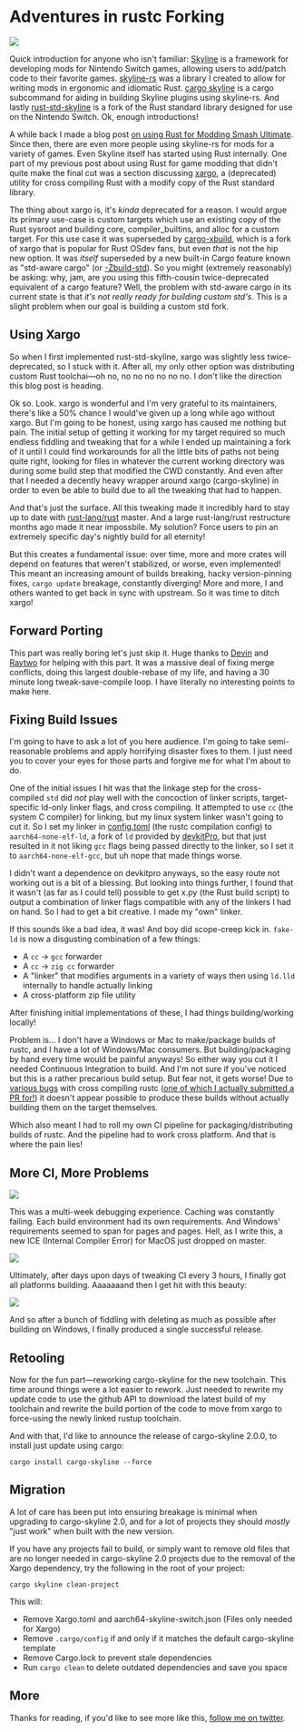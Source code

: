 <!--timestamp:1622050343-->

# Adventures in rustc Forking

![](/img/ci_failed.png)

Quick introduction for anyone who isn't familiar: [Skyline] is a framework for developing mods for Nintendo Switch games, allowing users to add/patch code to their favorite games. [skyline-rs] was a library I created to allow for writing mods in ergonomic and idiomatic Rust. [cargo skyline] is a cargo subcommand for aiding in building Skyline plugins using skyline-rs. And lastly [rust-std-skyline] is a fork of the Rust standard library designed for use on the Nintendo Switch. Ok, enough introductions!

[Skyline]: https://github.com/skyline-dev/skyline
[skyline-rs]: https://github.com/ultimate-research/skyline-rs
[cargo skyline]: https://github.com/jam1garner/cargo-skyline
[rust-std-skyline]: https://github.com/jam1garner/rust-std-skyline

A while back I made a blog post [on using Rust for Modding Smash Ultimate]. Since then, there are even more people using skyline-rs for mods for a variety of games. Even Skyline itself has started using Rust internally. One part of my previous post about using Rust for game modding that didn't quite make the final cut was a section discussing [xargo], a (deprecated) utility for cross compiling Rust with a modify copy of the Rust standard library.

[on using Rust for Modding Smash Ultimate]: https://jam1.re/blog/rust-for-game-modding
[xargo]: https://github.com/japaric/xargo

The thing about xargo is, it's *kinda* deprecated for a reason. I would argue its primary use-case is custom targets which use an existing copy of the Rust sysroot and building core, compiler_builtins, and alloc for a custom target. For this use case it was superseded by [cargo-xbuild], which is a fork of xargo that is popular for Rust OSdev fans, but even *that* is not the hip new option. It was *itself* superseded by a new built-in Cargo feature known as "std-aware cargo" (or [-Zbuild-std]). So you might (extremely reasonably) be asking: why, jam, are you using this fifth-cousin twice-deprecated equivalent of a cargo feature? Well, the problem with std-aware cargo in its current state is that *it's not really ready for building custom std's*. This is a slight problem when our goal is building a custom std fork.

[cargo-xbuild]: https://github.com/rust-osdev/cargo-xbuild
[-Zbuild-std]: https://github.com/rust-lang/wg-cargo-std-aware

## Using Xargo

So when I first implemented rust-std-skyline, xargo was slightly less twice-deprecated, so I stuck with it. After all, my only other option was distributing custom Rust toolchai—oh no, no no no no no no. I don't like the direction this blog post is heading.

Ok so. Look. xargo is wonderful and I'm very grateful to its maintainers, there's like a 50% chance I would've given up a long while ago without xargo. But I'm going to be honest, using xargo has caused me nothing but pain. The initial setup of getting it working for my target required so much endless fiddling and tweaking that for a while I ended up maintaining a fork of it until I could find workarounds for all the little bits of paths not being quite right, looking for files in whatever the current working directory was during some build step that modified the CWD constantly. And even after that I needed a decently heavy wrapper around xargo (cargo-skyline) in order to even be able to build due to all the tweaking that had to happen.

And that's just the surface. All this tweaking made it incredibly hard to stay up to date with [rust-lang/rust] master. And a large rust-lang/rust restructure months ago made it near impossbile. My solution? Force users to pin an extremely specific day's nightly build for all eternity!

[rust-lang/rust]: https://github.com/rust-lang/rust

But this creates a fundamental issue: over time, more and more crates will depend on features that weren't stabilized, or worse, even implemented! This meant an increasing amount of builds breaking, hacky version-pinning fixes, `cargo update` breakage, constantly diverging! More and more, I and others wanted to get back in sync with upstream. So it was time to ditch xargo!

## Forward Porting

This part was really boring let's just skip it. Huge thanks to [Devin] and [Raytwo] for helping with this part. It was a massive deal of fixing merge conflicts, doing this largest double-rebase of my life, and having a 30 minute long tweak-save-compile loop. I have literally no interesting points to make here.

[Devin]: https://github.com/inspier
[Raytwo]: https://github.com/raytwo

## Fixing Build Issues

I'm going to have to ask a lot of you here audience. I'm going to take semi-reasonable problems and apply horrifying disaster fixes to them. I just need you to cover your eyes for those parts and forgive me for what I'm about to do.

One of the initial issues I hit was that the linkage step for the cross-compiled `std` did *not* play well with the concoction of linker scripts, target-specific ld-only linker flags, and cross compiling. It attempted to use `cc` (the system C compiler) for linking, but my linux system linker wasn't going to cut it. So I set my linker in [config.toml] (the rustc compilation config) to `aarch64-none-elf-ld`, a fork of `ld` provided by [devkitPro], but that just resulted in it not liking `gcc` flags being passed directly to the linker, so I set it to `aarch64-none-elf-gcc`, but uh nope that made things worse.

[config.toml]: https://github.com/rust-lang/rust/blob/f6a28aa4036415d8aa713bf707842779b709935e/config.toml.example
[devkitPro]: https://devkitpro.org/

I didn't want a dependence on devkitpro anyways, so the easy route not working out is a bit of a blessing. But looking into things further, I found that it wasn't (as far as I could tell) possible to get x.py (the Rust build script) to output a combination of linker flags compatible with any of the linkers I had on hand. So I had to get a bit creative. I made my "own" linker.


If this sounds like a bad idea, it was! And boy did scope-creep kick in. `fake-ld` is now a disgusting combination of a few things:

* A `cc` -> `gcc` forwarder
* A `cc` -> `zig cc` forwarder
* A "linker" that modifies arguments in a variety of ways then using `ld.lld` internally to handle actually linking
* A cross-platform zip file utility

After finishing initial implementations of these, I had things building/working locally!

Problem is... I don't have a Windows or Mac to make/package builds of rustc, and I have a lot of Windows/Mac consumers. But building/packaging by hand every time would be painful anyways! So either way you cut it I needed Continuous Integration to build. And I'm not sure if you've noticed but this is a rather precarious build setup. But fear not, it gets worse! Due to [various bugs](https://github.com/rust-lang/rust/issues/85593) with cross compiling rustc ([one of which I actually submitted a PR for!](https://github.com/rust-lang/rust/pull/85590)) it doesn't appear possible to produce these builds without actually building them on the target themselves.

Which also meant I had to roll my own CI pipeline for packaging/distributing builds of rustc. And the pipeline had to work cross platform. And that is where the pain lies!

## More CI, More Problems

![](/img/ci_failed_alot.png)

This was a multi-week debugging experience. Caching was constantly failing. Each build environment had its own requirements. And Windows' requirements seemed to span for pages and pages. Hell, as I write this, a new ICE (Internal Compiler Error) for MacOS just dropped on master.

![](/img/macos_ice.png)

Ultimately, after days upon days of tweaking CI every 3 hours, I finally got all platforms building. Aaaaaaand then I get hit with this beauty:

![](/img/ci_horror.png)

And so after a bunch of fiddling with deleting as much as possible after building on Windows, I finally produced a single successful release.

## Retooling

Now for the fun part—reworking cargo-skyline for the new toolchain. This time around things were a lot easier to rework. Just needed to rewrite my update code to use the github API to download the latest build of my toolchain and rewrite the build portion of the code to move from xargo to force-using the newly linked rustup toolchain.

And with that, I'd like to announce the release of cargo-skyline 2.0.0, to install just update using cargo:

```
cargo install cargo-skyline --force
```

## Migration

A lot of care has been put into ensuring breakage is minimal when upgrading to cargo-skyline 2.0, and for a lot of projects they should *mostly* "just work" when built with the new version. 

If you have any projects fail to build, or simply want to remove old files that are no longer needed in cargo-skyline 2.0 projects due to the removal of the Xargo dependency, try the following in the root of your project:

```
cargo skyline clean-project
```

This will:

* Remove Xargo.toml and aarch64-skyline-switch.json (Files only needed for Xargo)
* Remove `.cargo/config` if and only if it matches the default cargo-skyline template
* Remove Cargo.lock to prevent stale dependencies
* Run `cargo clean` to delete outdated dependencies and save you space

## More

Thanks for reading, if you'd like to see more like this, [follow me on twitter].

[follow me on twitter]: https://twitter.com/jam1garner
